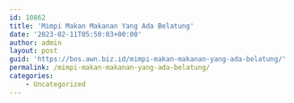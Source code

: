 ```yaml
---
id: 10862
title: 'Mimpi Makan Makanan Yang Ada Belatung'
date: '2023-02-11T05:50:03+00:00'
author: admin
layout: post
guid: 'https://bos.awn.biz.id/mimpi-makan-makanan-yang-ada-belatung/'
permalink: /mimpi-makan-makanan-yang-ada-belatung/
categories:
    - Uncategorized
---
```


